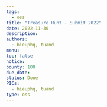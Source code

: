 ```yaml
---
tags:
  - oss
title: "Treasure Hunt - Submit 2022"
date: 2022-11-30
description:
authors:
  - hieuphq, tuand
menu:
toc: false
notice:
bounty: 100
due_date:
status: Done
PICs:
  - hieuphq, tuand
type: oss
---
```

